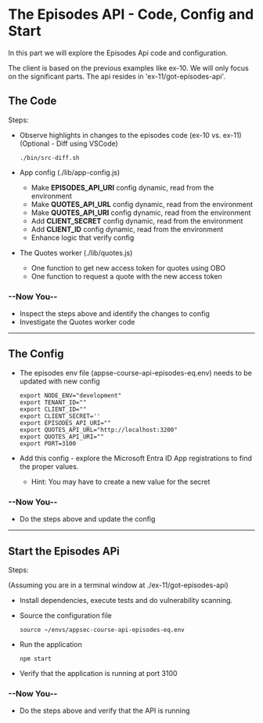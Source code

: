 # The Episodes API - Code, Config and Start

In this part we will explore the Episodes Api code and configuration.

The client is based on the previous examples like ex-10. We will only focus on the significant parts. The api resides in 'ex-11/got-episodes-api'.

## The Code

Steps:

* Observe highlights in changes to the episodes code (ex-10 vs. ex-11)
  </br>(Optional - Diff using VSCode)
  
  ```shell
  ./bin/src-diff.sh
  ```

* App config (./lib/app-config.js)
  * Make **EPISODES_API_URI** config dynamic, read from the environment
  * Make **QUOTES_API_URL** config dynamic, read from the environment 
  * Make **QUOTES_API_URI** config dynamic, read from the environment 
  * Add **CLIENT_SECRET** config dynamic, read from the environment 
  * Add **CLIENT_ID** config dynamic, read from the environment
  * Enhance logic that verify config
* The Quotes worker (./lib/quotes.js)
  * One function to get new access token for quotes using OBO
  * One function to request a quote with the new access token 

### --Now You--

* Inspect the steps above and identify the changes to config
* Investigate the Quotes worker code
  
---
## The Config

* The episodes env file (appse-course-api-episodes-eq.env) needs to be updated with new config
  
  ```shell
  export NODE_ENV="development"
  export TENANT_ID=""
  export CLIENT_ID=""
  export CLIENT_SECRET=''
  export EPISODES_API_URI=""
  export QUOTES_API_URL="http://localhost:3200"
  export QUOTES_API_URI=""
  export PORT=3100
  ```

* Add this config - explore the Microsoft Entra ID App registrations to find the proper values.
  * Hint: You may have to create a new value for the secret

### --Now You--

* Do the steps above and update the config

---

## Start the Episodes APi

Steps:

(Assuming you are in a terminal window at ./ex-11/got-episodes-api)
  
* Install dependencies, execute tests and do vulnerability scanning.  
* Source the configuration file

    ```shell
    source ~/envs/appsec-course-api-episodes-eq.env
    ```

* Run the application

    ```shell
    npm start 
    ```

* Verify that the application is running at port 3100

### --Now You--

* Do the steps above and verify that the API is running